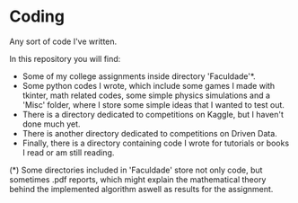 # Coding
Any sort of code I've written.

In this repository you will find:
 - Some of my college assignments inside directory 'Faculdade'*.
 - Some python codes I wrote, which include some games I made with tkinter,
   math related codes, some simple physics simulations and a 'Misc' folder,
   where I store some simple ideas that I wanted to test out.
 - There is a directory dedicated to competitions on Kaggle, but I haven't done much yet.
 - There is another directory dedicated to competitions on Driven Data.
 - Finally, there is a directory containing code I wrote for tutorials or books I read or am still reading.
 
(*) Some directories included in 'Faculdade' store not only code, but sometimes .pdf reports, which might explain 
    the mathematical theory behind the implemented algorithm aswell as results for the assignment.
 

